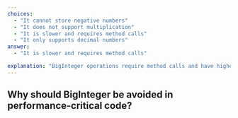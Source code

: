 ```yaml
---
choices:
  - "It cannot store negative numbers"
  - "It does not support multiplication"
  - "It is slower and requires method calls"
  - "It only supports decimal numbers"
answer:
  - "It is slower and requires method calls"

explanation: "BigInteger operations require method calls and have higher memory and processing overhead."
---
```


## Why should BigInteger be avoided in performance-critical code?

